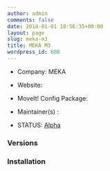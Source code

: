 ```yaml
---
author: admin
comments: false
date: 2014-01-01 18:56:35+00:00
layout: page
slug: meka-m3
title: MEKA M3
wordpress_id: 608
---
```



	
  * Company: MEKA

	
  * Website:

	
  * MoveIt! Config Package:

	
  * Maintainer(s) :

	
  * STATUS: [Alpha](/about/moveit-status#status-code-robots)




### Versions




### Installation
